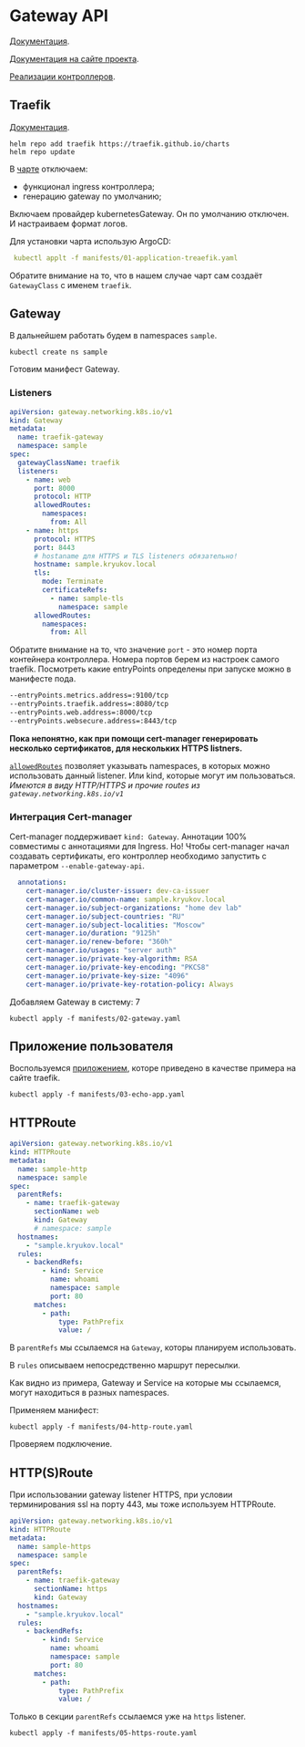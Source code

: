 # Gateway API

[Документация](https://kubernetes.io/docs/concepts/services-networking/gateway/).

[Документация на сайте проекта](https://gateway-api.sigs.k8s.io/).

[Реализации контроллеров](https://gateway-api.sigs.k8s.io/implementations/).

## Traefik

[Документация](https://docs.traefik.io/).

```shell
helm repo add traefik https://traefik.github.io/charts
helm repo update
```

В [чарте](manifests/01-application-treaefik.yaml) отключаем:

- функционал ingress контроллера;
- генерацию gateway по умолчанию;

Включаем провайдер kubernetesGateway. Он по умолчанию отключен. И настраиваем формат логов.

Для установки чарта использую ArgoCD:

```yaml
 kubectl applt -f manifests/01-application-treaefik.yaml
```

Обратите внимание на то, что в нашем случае чарт сам создаёт `GatewayClass` с именем `traefik`.

## Gateway

В дальнейшем работать будем в namespaces `sample`.

```shell
kubectl create ns sample
```

Готовим манифест Gateway.

### Listeners

```yaml
apiVersion: gateway.networking.k8s.io/v1
kind: Gateway
metadata:
  name: traefik-gateway
  namespace: sample
spec:
  gatewayClassName: traefik
  listeners:
    - name: web
      port: 8000
      protocol: HTTP
      allowedRoutes:
        namespaces:
          from: All
    - name: https
      protocol: HTTPS
      port: 8443
      # hostaname для HTTPS и TLS listeners обязательно!
      hostname: sample.kryukov.local
      tls:
        mode: Terminate
        certificateRefs:
          - name: sample-tls
            namespace: sample
      allowedRoutes:
        namespaces:
          from: All
```

Обратите внимание на то, что значение `port` - это номер порта контейнера контроллера.
Номера портов берем из настроек самого traefik. Посмотреть какие entryPoints определены при запуске можно в манифесте пода.

```txt
--entryPoints.metrics.address=:9100/tcp
--entryPoints.traefik.address=:8080/tcp
--entryPoints.web.address=:8000/tcp
--entryPoints.websecure.address=:8443/tcp
```

__Пока непонятно, как при помощи cert-manager генерировать несколько сертификатов, для нескольких HTTPS listners.__

[`allowedRoutes`](https://gateway-api.sigs.k8s.io/reference/spec/#gateway.networking.k8s.io%2fv1.AllowedRoutes) позволяет указывать namespaces, в которых можно использовать данный listener. Или kind, которые могут им пользоваться. _Имеются в виду HTTP/HTTPS и прочие routes из `gateway.networking.k8s.io/v1`_

### Интеграция Cert-manager

Cert-manager поддерживает `kind: Gateway`. Аннотации 100% совместимы с аннотациями для Ingress. Но! Чтобы cert-manager начал создавать сертификаты, его контроллер необходимо запустить с параметром `--enable-gateway-api`.

```yaml
  annotations:
    cert-manager.io/cluster-issuer: dev-ca-issuer
    cert-manager.io/common-name: sample.kryukov.local
    cert-manager.io/subject-organizations: "home dev lab"
    cert-manager.io/subject-countries: "RU"
    cert-manager.io/subject-localities: "Moscow"
    cert-manager.io/duration: "9125h"
    cert-manager.io/renew-before: "360h"
    cert-manager.io/usages: "server auth"
    cert-manager.io/private-key-algorithm: RSA
    cert-manager.io/private-key-encoding: "PKCS8"
    cert-manager.io/private-key-size: "4096"
    cert-manager.io/private-key-rotation-policy: Always
```

Добавляем Gateway в систему:
7
```shell
kubectl apply -f manifests/02-gateway.yaml
```

## Приложение пользователя

Воспользуемся [приложением](manifests/03-echo-app.yaml), которе приведено в качестве примера на сайте traefik.

```shell
kubectl apply -f manifests/03-echo-app.yaml
```

## HTTPRoute

```yaml
apiVersion: gateway.networking.k8s.io/v1
kind: HTTPRoute
metadata:
  name: sample-http
  namespace: sample
spec:
  parentRefs:
    - name: traefik-gateway
      sectionName: web
      kind: Gateway
      # namespace: sample
  hostnames:
    - "sample.kryukov.local"
  rules:
    - backendRefs:
        - kind: Service
          name: whoami
          namespace: sample
          port: 80
      matches:
        - path:
            type: PathPrefix
            value: /
```

В `parentRefs` мы ссылаемся на `Gateway`, которы планируем использовать.

В `rules` описываем непосредственно маршрут пересылки.

Как видно из примера, Gateway и Service на которые мы ссылаемся, могут находиться в разных namespaces.

Применяем манифест:

```shell
kubectl apply -f manifests/04-http-route.yaml
```

Проверяем подключение.

## HTTP(S)Route

При использовании gateway listener HTTPS, при условии терминирования ssl на порту 443, мы тоже используем HTTPRoute.

```yaml
apiVersion: gateway.networking.k8s.io/v1
kind: HTTPRoute
metadata:
  name: sample-https
  namespace: sample
spec:
  parentRefs:
    - name: traefik-gateway
      sectionName: https
      kind: Gateway
  hostnames:
    - "sample.kryukov.local"
  rules:
    - backendRefs:
        - kind: Service
          name: whoami
          namespace: sample
          port: 80
      matches:
        - path:
            type: PathPrefix
            value: /
```

Только в секции `parentRefs` ссылаемся уже на `https` listener.

```shell
kubectl apply -f manifests/05-https-route.yaml
```
